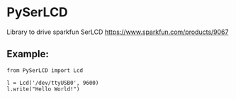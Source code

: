 PySerLCD
========

Library to drive sparkfun SerLCD https://www.sparkfun.com/products/9067


Example:
--------

    from PySerLCD import Lcd
    
    l = Lcd('/dev/ttyUSB0', 9600)
    l.write("Hello World!")

